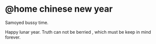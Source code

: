 # @home chinese new year

Samoyed bussy time.

Happy lunar year. Truth can not be berried , which must be keep in mind forever.

